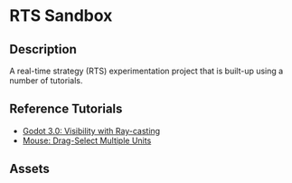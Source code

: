 # RTS Sandbox

## Description
A real-time strategy (RTS) experimentation project that is built-up using a number of tutorials.

## Reference Tutorials
* [Godot 3.0: Visibility with Ray-casting](http://kidscancode.org/blog/2018/03/godot3_visibility_raycasts/)
* [Mouse: Drag-Select Multiple Units](http://kidscancode.org/godot_recipes/input/multi_unit_select/)

## Assets

